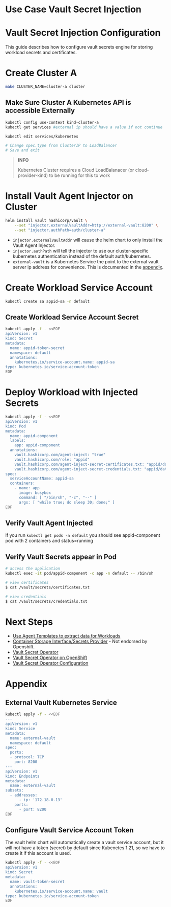 # Use Case Vault Secret Injection

# Vault Secret Injection Configuration
This guide describes how to configure vault secrets engine for storing workload secrets and  certificates.

# Create Cluster A

```bash
make CLUSTER_NAME=cluster-a cluster
```

## Make Sure Cluster A Kubernetes API is accessible Externally

```bash
kubectl config use-context kind-cluster-a
kubectl get services #external ip should have a value if not continue

kubectl edit services/kubernetes

# Change spec.type from ClusterIP to LoadBalancer
# Save and exit
```

> **INFO**
>
> Kubernetes Cluster requires a Cloud LoadBalanacer (or cloud-provider-kind) to be running for this to work
>

# Install Vault Agent Injector on Cluster
```bash
helm install vault hashicorp/vault \
    --set "injector.externalVaultAddr=http://external-vault:8200" \
    --set "injector.authPath=auth/cluster-a"
```
- `injector.externalVaultAddr` will cause the helm chart to only install the Vault Agent Injector.
- `injector.authPath` will tell the injector to use our cluster-specific kubernetes authentication instead of the default auth/kubernetes.
- `external-vault` is a Kubernetes Service the point to the external vault server ip address for convenience. This is documented in the [appendix](#external-vault-kubernetes-service).

# Create Workload Service Account
```bash
kubectl create sa appid-sa -n default
```

## Create Workload Service Account Secret
```bash
kubectl apply -f - <<EOF
apiVersion: v1
kind: Secret
metadata:
  name: appid-token-secret
  namespace: default
  annotations:
    kubernetes.io/service-account.name: appid-sa
type: kubernetes.io/service-account-token
EOF
```

# Deploy Workload with Injected Secrets

```bash
kubectl apply -f - <<EOF
apiVersion: v1
kind: Pod
metadata:
  name: appid-component
  labels:
    app: appid-component
  annotations:
    vault.hashicorp.com/agent-inject: "true"
    vault.hashicorp.com/role: "appid"
    vault.hashicorp.com/agent-inject-secret-certificates.txt: "appid/data/component/certificates"
    vault.hashicorp.com/agent-inject-secret-credentials.txt: "appid/data/component/credentials"
spec:
  serviceAccountName: appid-sa
  containers:
    - name: app
      image: busybox
      command: [ "/bin/sh", "-c", "--" ]
      args: [ "while true; do sleep 30; done;" ]      
EOF
```

## Verify Vault Agent Injected
If you run `kubectl get pods -n default` you should see appid-component pod with 2 containers and status=running

## Verify Vault Secrets appear in Pod
```bash
# access the application
kubectl exec -it pod/appid-component -c app -n default -- /bin/sh

# view certificates
$ cat /vault/secrets/certificates.txt

# view credentials
$ cat /vault/secrets/credentials.txt
```

# Next Steps

- [Use Agent Templates to extract data for Workloads](https://developer.hashicorp.com/vault/tutorials/kubernetes/kubernetes-sidecar#apply-a-template-to-the-injected-secrets)
- [Container Storage Interface/Secrets Provider](https://developer.hashicorp.com/vault/tutorials/kubernetes/kubernetes-secret-store-driver) - Not endorsed by Openshift.
- [Vault Secret Operator](https://developer.hashicorp.com/vault/docs/platform/k8s/vso) 
- [Vault Secret Operator on OpenShift](https://developer.hashicorp.com/vault/docs/platform/k8s/vso/openshift)
- [Vault Secret Operator Configuration](./vault-secret-operator-configuration.md)

# Appendix

## External Vault Kubernetes Service
```bash
kubectl apply -f - <<EOF
---
apiVersion: v1
kind: Service
metadata:
  name: external-vault
  namespace: default
spec:
  ports:
  - protocol: TCP
    port: 8200
---
apiVersion: v1
kind: Endpoints
metadata:
  name: external-vault
subsets:
  - addresses:
      - ip: '172.18.0.13'
    ports:
      - port: 8200
EOF
```

## Configure Vault Service Account Token
The vault helm chart will automatically create a vault service account, but it will not have a token (secret) by default since Kubenetes 1.21, so we have to create it if this account is used.

```bash
kubectl apply -f - <<EOF
apiVersion: v1
kind: Secret
metadata:
  name: vault-token-secret
  annotations:
    kubernetes.io/service-account.name: vault
type: kubernetes.io/service-account-token
EOF
```
